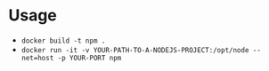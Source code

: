 # Usage

- `docker build -t npm .`
- `docker run -it -v YOUR-PATH-TO-A-NODEJS-PROJECT:/opt/node --net=host -p YOUR-PORT npm`
